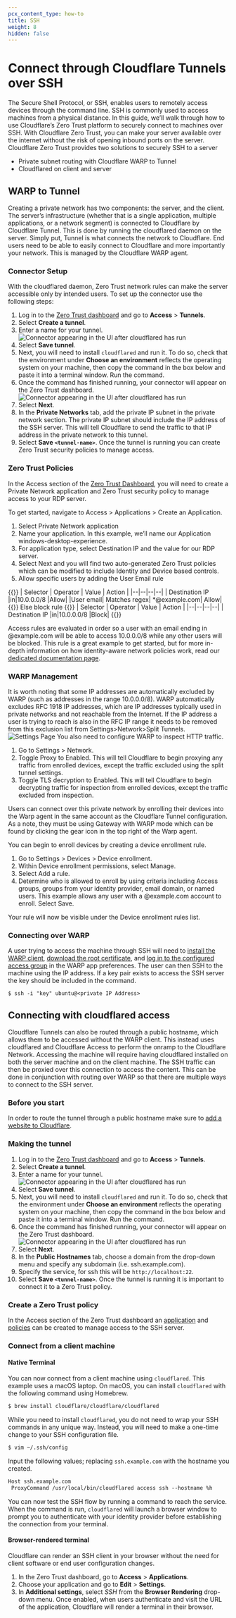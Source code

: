 ```yaml
---
pcx_content_type: how-to
title: SSH
weight: 8
hidden: false
---
```


# Connect through Cloudflare Tunnels over SSH
The Secure Shell Protocol, or SSH, enables users to remotely access devices through the command line. SSH is commonly used to access machines from a physical distance.
In this guide, we’ll walk through how to use Cloudflare’s Zero Trust platform to securely connect to machines over SSH. With Cloudflare Zero Trust, you can make your server available over the internet without the risk of opening inbound ports on the server. 
Cloudflare Zero Trust provides two solutions to securely SSH to a server
- Private subnet routing with Cloudflare WARP to Tunnel
- Cloudflared on client and server
## WARP to Tunnel
Creating a private network has two components: the server, and the client.
The server’s infrastructure (whether that is a single application, multiple applications, or a network segment) is connected to Cloudflare by Cloudflare Tunnel. This is done by running the cloudflared daemon on the server. Simply put, Tunnel is what connects the network to Cloudflare.
End users need to be able to easily connect to Cloudflare and more importantly your network. This is managed by the Cloudflare WARP agent. 
### Connector Setup
With the cloudflared daemon, Zero Trust network rules can make the server accessible only by intended users.
To set up the connector use the following steps:
1. Log in to the [Zero Trust dashboard](https://dash.teams.cloudflare.com) and go to **Access** > **Tunnels**.
1. Select **Create a tunnel**.
1. Enter a name for your tunnel.
   ![Connector appearing in the UI after cloudflared has run](/cloudflare-one/static/documentation/connections/connect-apps/use-cases/name-the-tunnel.png)
1. Select **Save tunnel**.
1. Next, you will need to install `cloudflared` and run it. To do so, check that the environment under **Choose an environment** reflects the operating system on your machine, then copy the command in the box below and paste it into a terminal window. Run the command.
1. Once the command has finished running, your connector will appear on the Zero Trust dashboard.
   ![Connector appearing in the UI after cloudflared has run](/cloudflare-one/static/documentation/connections/connect-apps/use-cases/connect-the-tunnel.png)
1. Select **Next**.
1. In the **Private Networks** tab, add the private IP subnet in the private network section. The private IP subnet should include the IP address of the SSH server. This will tell Cloudflare to send the traffic to that IP address in the private network to this tunnel.
1. Select **Save `<tunnel-name>`**.
Once the tunnel is running you can create Zero Trust security policies to manage access.
### Zero Trust Policies
In the Access section of the [Zero Trust Dashboard](http://dash.teams.cloudflare.com), you will need to create a Private Network application and Zero Trust security policy to manage access to your RDP server. 

To get started, navigate to Access > Applications > Create an Application. 

1. Select Private Network application
1. Name your application. In this example, we’ll name our Application windows-desktop-experience.
1. For application type, select Destination IP and the value for our RDP server.
1. Select Next and you will find two auto-generated Zero Trust policies which can be modified to include Identity and Device based controls. 
1. Allow specific users by adding the User Email rule

{{<table-wrap>}}
| Selector | Operator | Value | Action |
|--|--|--|--|
|  Destination IP |in|10.0.0.0/8 |Allow|
|User email| Matches regex| *@example.com| Allow|
{{</table-wrap>}}
Else block rule
{{<table-wrap>}}
| Selector | Operator | Value | Action |
|--|--|--|--|
|  Destination IP |in|10.0.0.0/8 |Block|
{{</table-wrap>}}


Access rules are evaluated in order so a user with an email ending in @example.com will be able to access 10.0.0.0/8 while any other users will be blocked.
This rule is a great example to get started, but for more in-depth information on how identity-aware network policies work, read our [dedicated documentation page](cloudflare-one/policies/filtering/network-policies/).
 
### WARP Management
It is worth noting that some IP addresses are automatically excluded by WARP (such as addresses in the range 10.0.0.0/8). WARP automatically excludes RFC 1918 IP addresses, which are IP addresses typically used in private networks and not reachable from the Internet. If the IP address a user is trying to reach is also in the RFC IP range it needs to be removed from this exclusion list from Settings>Network>Split Tunnels.
   ![Settings Page](/cloudflare-one/static/documentation/connections/connect-apps/use-cases/settings.png)
You also need to configure WARP to inspect HTTP traffic.

1. Go to Settings > Network.
1. Toggle Proxy to Enabled. This will tell Cloudflare to begin proxying any traffic from enrolled devices, except the traffic excluded using the split tunnel settings.
1. Toggle TLS decryption to Enabled. This will tell Cloudflare to begin decrypting traffic for inspection from enrolled devices, except the traffic excluded from inspection.

Users can connect over this private network by enrolling their devices into the Warp agent in the same account as the Cloudflare Tunnel configuration. As a note, they must be using Gateway with WARP mode which can be found by clicking the gear icon in the top right of the Warp agent. 

You can begin to enroll devices by creating a device enrollment rule. 

1. Go to Settings > Devices > Device enrollment.
1. Within Device enrollment permissions, select Manage.
1. Select Add a rule.
1. Determine who is allowed to enroll by using criteria including Access groups, groups from your identity provider, email domain, or named users. This example allows any user with a @example.com account to enroll.
Select Save.

Your rule will now be visible under the Device enrollment rules list.

### Connecting over WARP
A user trying to access the machine through SSH will need to [install the WARP client](/cloudflare-one/connections/connect-devices/warp/download-warp/), [download the root certificate](/cloudflare-one/connections/connect-devices/warp/set-up-warp/#4-install-the-cloudflare-root-certificate-on-your-devices), and [log in to the configured access group](/cloudflare-one/connections/connect-devices/warp/deployment/manual-deployment/) in the WARP app preferences.
The user can then SSH to the machine using the IP address. If a key pair exists to access the SSH server the key should be included in the command.
```
$ ssh -i "key" ubuntu@<private IP Address>
```
## Connecting with cloudflared access
Cloudflare Tunnels can also be routed through a public hostname, which allows them to be accessed without the WARP client. This instead uses cloudflared and Cloudflare Access to perform the onramp to the Cloudflare Network. Accessing the machine will require having cloudflared installed on both the server machine and on the client machine. The SSH traffic can then be proxied over this connection to access the content.
This can be done in conjunction with routing over WARP so that there are multiple ways to connect to the SSH server.
### Before you start
In order to route the tunnel through a public hostname make sure to [add a website to Cloudflare](/fundamentals/get-started/setup/add-site/).
### Making the tunnel
1. Log in to the [Zero Trust dashboard](https://dash.teams.cloudflare.com) and go to **Access** > **Tunnels**.
1. Select **Create a tunnel**.
1. Enter a name for your tunnel.
   ![Connector appearing in the UI after cloudflared has run](/cloudflare-one/static/documentation/connections/connect-apps/use-cases/name-the-tunnel.png)
1. Select **Save tunnel**.
1. Next, you will need to install `cloudflared` and run it. To do so, check that the environment under **Choose an environment** reflects the operating system on your machine, then copy the command in the box below and paste it into a terminal window. Run the command.
1. Once the command has finished running, your connector will appear on the Zero Trust dashboard.
   ![Connector appearing in the UI after cloudflared has run](/cloudflare-one/static/documentation/connections/connect-apps/use-cases/connect-the-tunnel.png)
1. Select **Next**.
1. In the **Public Hostnames** tab, choose a domain from the drop-down menu and specify any subdomain (i.e. ssh.example.com).
1. Specify the service, for ssh this will be `http://localhost:22`.
1. Select **Save `<tunnel-name>`**.
Once the tunnel is running it is important to connect it to a Zero Trust policy.
### Create a Zero Trust policy
In the Access section of the Zero Trust dashboard an [application](/cloudflare-one/applications/configure-apps/) and [policies](/cloudflare-one/policies/access/) can be created to manage access to the SSH server.
### Connect from a client machine
#### Native Terminal
You can now connect from a client machine using `cloudflared`.
This example uses a macOS laptop. On macOS, you can install `cloudflared` with the following command using Homebrew.
```sh
$ brew install cloudflare/cloudflare/cloudflared
```
While you need to install `cloudflared`, you do not need to wrap your SSH commands in any unique way. Instead, you will need to make a one-time change to your SSH configuration file.
```sh
$ vim ~/.ssh/config
```
Input the following values; replacing `ssh.example.com` with the hostname you created.
```txt
Host ssh.example.com
 ProxyCommand /usr/local/bin/cloudflared access ssh --hostname %h
```
You can now test the SSH flow by running a command to reach the service. When the command is run, `cloudflared` will launch a browser window to prompt you to authenticate with your identity provider before establishing the connection from your terminal.
#### Browser-rendered terminal
Cloudflare can render an SSH client in your browser without the need for client software or end user configuration changes.
1. In the Zero Trust dashboard, go to **Access** > **Applications**.
1. Choose your application and go to **Edit** > **Settings**.
1. In **Additional settings**, select _SSH_ from the **Browser Rendering** drop-down menu.
Once enabled, when users authenticate and visit the URL of the application, Cloudflare will render a terminal in their browser.
